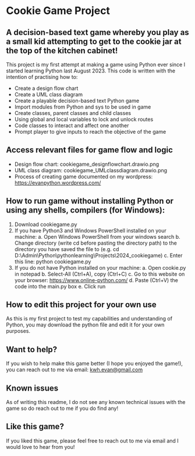 # Cookie Game Project



## A decision-based text game whereby you play as a small kid attempting to get to the cookie jar at the top of the kitchen cabinet!

This project is my first attempt at making a game using Python ever since I started learning Python last August 2023. This code is written with the intention of practising how to:

* Create a design flow chart
* Create a UML class diagram
* Create a playable decision-based text Python game
* Import modules from Python and sys to be used in game
* Create classes, parent classes and child classes
* Using global and local variables to lock and unlock routes
* Code classes to interact and affect one another
* Prompt player to give inputs to reach the objective of the game



## Access relevant files for game flow and logic
* Design flow chart: cookiegame_designflowchart.drawio.png
* UML class diagram: cookiegame_UMLclassdiagram.drawio.png
* Process of creating game documented on my wordpress: https://evanpython.wordpress.com/



## How to run game without installing Python or using any shells, compilers (for Windows):
1. Download cookiegame.py
2. If you have Python3 and Windows PowerShell installed on your machine:
a. Open Windows PowerShell from your windows search
b. Change directory (write cd before pasting the directory path) to the directory you have saved the file to (e.g. cd D:\Admin\Python\pythonlearning\Projects\2024_cookiegame)
c. Enter this line: python cookiegame.py
3. If you do not have Python installed on your machine:
a. Open cookie.py in notepad
b. Select-All (Ctrl+A), copy (Ctrl+C)
c. Go to this website on your browser: https://www.online-python.com/
d. Paste (Ctrl+V) the code into the main.py box
e. Click run



## How to edit this project for your own use

As this is my first project to test my capabilities and understanding of Python, you may download the python file and edit it for your own purposes.



## Want to help?

If you wish to help make this game better (I hope you enjoyed the game!), you can reach out to me via email: kwh.evan@gmail.com



## Known issues

As of writing this readme, I do not see any known technical issues with the game so do reach out to me if you do find any!



## Like this game?

If you liked this game, please feel free to reach out to me via email and I would love to hear from you!